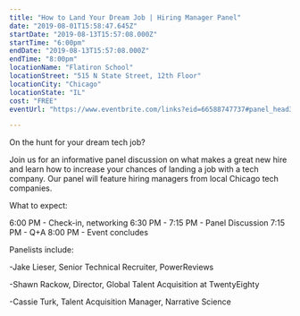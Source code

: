 ```yaml
---
title: "How to Land Your Dream Job | Hiring Manager Panel"
date: "2019-08-01T15:58:47.645Z"
startDate: "2019-08-13T15:57:08.000Z"
startTime: "6:00pm"
endDate: "2019-08-13T15:57:08.000Z"
endTime: "8:00pm"
locationName: "Flatiron School"
locationStreet: "515 N State Street, 12th Floor"
locationCity: "Chicago"
locationState: "IL"
cost: "FREE"
eventUrl: "https://www.eventbrite.com/links?eid=66588747737#panel_head3_anchor"

---
```


On the hunt for your dream tech job? 

Join us for an informative panel discussion on what makes a great new hire and learn how to increase your chances of landing a job with a tech company. Our panel will feature hiring managers from local Chicago tech companies.

What to expect:

6:00 PM - Check-in, networking
6:30 PM - 7:15 PM - Panel Discussion
7:15 PM - Q+A
8:00 PM - Event concludes

Panelists include:

-Jake Lieser, Senior Technical Recruiter, PowerReviews

-Shawn Rackow, Director, Global Talent Acquisition at TwentyEighty

-Cassie Turk, Talent Acquisition Manager, Narrative Science

